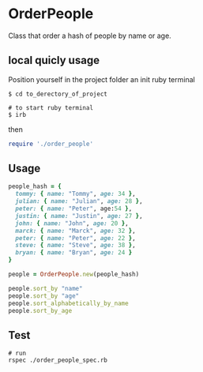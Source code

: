# OrderPeople

Class that order a hash of people by name or age.

## local quicly usage

Position yourself in the project folder an init ruby terminal

```
$ cd to_derectory_of_project

# to start ruby terminal
$ irb 

```

then

```ruby
require './order_people'
```

## Usage

```ruby
people_hash = {
  tommy: { name: "Tommy", age: 34 },
  julian: { name: "Julian", age: 28 },
  peter: { name: "Peter", age:54 },
  justin: { name: "Justin", age: 27 },
  john: { name: "John", age: 20 },
  marck: { name: "Marck", age: 32 },
  peter: { name: "Peter", age: 22 },
  steve: { name: "Steve", age: 38 },
  bryan: { name: "Bryan", age: 24 }
}

people = OrderPeople.new(people_hash)

people.sort_by "name"
people.sort_by "age"
people.sort_alphabetically_by_name
people.sort_by_age

```

## Test

```
# run 
rspec ./order_people_spec.rb
```
